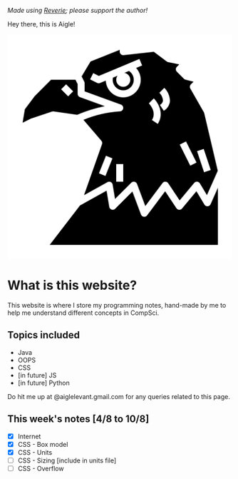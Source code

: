 *Made using [Reverie](https://github.com/amitmerchant1990/reverie); please support the author!*

Hey there, this is Aigle!

![aigle-logo](images\eagle.png)

# What is this website?

This website is where I store my programming notes, hand-made by me to help me understand different concepts in CompSci.

## Topics included

* Java
* OOPS
* CSS
* [in future] JS
* [in future] Python

Do hit me up at @aiglelevant.gmail.com for any queries related to this page.

## This week's notes [4/8 to 10/8]

- [x] Internet
- [x] CSS - Box model
- [x] CSS - Units
- [ ] CSS - Sizing [include in units file]
- [ ] CSS - Overflow
